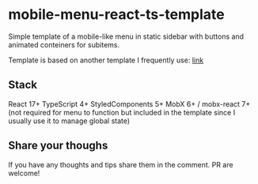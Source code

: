 # mobile-menu-react-ts-template
Simple template of a mobile-like menu in static sidebar with buttons and animated conteiners for subitems.

Template is based on another template I frequently use: [link](https://github.com/YesIDont/react-type-script-template)

## Stack
React 17+
TypeScript 4+
StyledComponents 5+
MobX 6+ / mobx-react 7+ (not required for menu to function but included in the template since I usually use it to manage global state)

## Share your thoughs
If you have any thoughts and tips share them in the comment. PR are welcome!